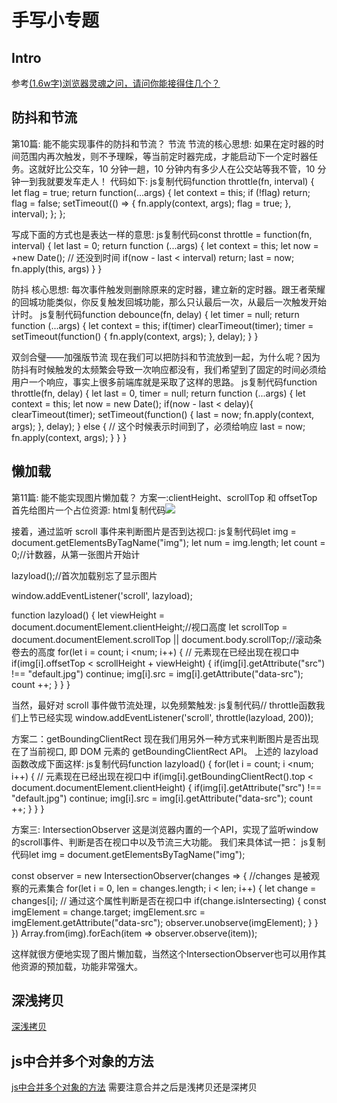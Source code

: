 # 手写小专题

## Intro
参考[(1.6w字)浏览器灵魂之问，请问你能接得住几个？](https://juejin.cn/post/6844904021308735502)


## 防抖和节流
第10篇: 能不能实现事件的防抖和节流？
节流
节流的核心思想: 如果在定时器的时间范围内再次触发，则不予理睬，等当前定时器完成，才能启动下一个定时器任务。这就好比公交车，10 分钟一趟，10 分钟内有多少人在公交站等我不管，10 分钟一到我就要发车走人！
代码如下:
js复制代码function throttle(fn, interval) {
  let flag = true;
  return function(...args) {
    let context = this;
    if (!flag) return;
    flag = false;
    setTimeout(() => {
      fn.apply(context, args);
      flag = true;
    }, interval);
  };
};

写成下面的方式也是表达一样的意思:
js复制代码const throttle = function(fn, interval) {
  let last = 0;
  return function (...args) {
    let context = this;
    let now = +new Date();
    // 还没到时间
    if(now - last < interval) return;
    last = now;
    fn.apply(this, args)
  }
}

防抖
核心思想: 每次事件触发则删除原来的定时器，建立新的定时器。跟王者荣耀的回城功能类似，你反复触发回城功能，那么只认最后一次，从最后一次触发开始计时。
js复制代码function debounce(fn, delay) {
  let timer = null;
  return function (...args) {
    let context = this;
    if(timer) clearTimeout(timer);
    timer = setTimeout(function() {
      fn.apply(context, args);
    }, delay);
  }
}

双剑合璧——加强版节流
现在我们可以把防抖和节流放到一起，为什么呢？因为防抖有时候触发的太频繁会导致一次响应都没有，我们希望到了固定的时间必须给用户一个响应，事实上很多前端库就是采取了这样的思路。
js复制代码function throttle(fn, delay) {
  let last = 0, timer = null;
  return function (...args) {
    let context = this;
    let now = new Date();
    if(now - last < delay){
      clearTimeout(timer);
      setTimeout(function() {
        last = now;
        fn.apply(context, args);
      }, delay);
    } else {
      // 这个时候表示时间到了，必须给响应
      last = now;
      fn.apply(context, args);
    }
  }
}

## 懒加载

第11篇: 能不能实现图片懒加载？
方案一:clientHeight、scrollTop 和 offsetTop
首先给图片一个占位资源:
html复制代码<img src="default.jpg" data-src="http://www.xxx.com/target.jpg" />

接着，通过监听 scroll 事件来判断图片是否到达视口:
js复制代码let img = document.getElementsByTagName("img");
let num = img.length;
let count = 0;//计数器，从第一张图片开始计

lazyload();//首次加载别忘了显示图片

window.addEventListener('scroll', lazyload);

function lazyload() {
  let viewHeight = document.documentElement.clientHeight;//视口高度
  let scrollTop = document.documentElement.scrollTop || document.body.scrollTop;//滚动条卷去的高度
  for(let i = count; i <num; i++) {
    // 元素现在已经出现在视口中
    if(img[i].offsetTop < scrollHeight + viewHeight) {
      if(img[i].getAttribute("src") !== "default.jpg") continue;
      img[i].src = img[i].getAttribute("data-src");
      count ++;
    }
  }
}

当然，最好对 scroll 事件做节流处理，以免频繁触发:
js复制代码// throttle函数我们上节已经实现
window.addEventListener('scroll', throttle(lazyload, 200));

方案二：getBoundingClientRect
现在我们用另外一种方式来判断图片是否出现在了当前视口, 即 DOM 元素的 getBoundingClientRect API。
上述的 lazyload 函数改成下面这样:
js复制代码function lazyload() {
  for(let i = count; i <num; i++) {
    // 元素现在已经出现在视口中
    if(img[i].getBoundingClientRect().top < document.documentElement.clientHeight) {
      if(img[i].getAttribute("src") !== "default.jpg") continue;
      img[i].src = img[i].getAttribute("data-src");
      count ++;
    }
  }
}

方案三: IntersectionObserver
这是浏览器内置的一个API，实现了监听window的scroll事件、判断是否在视口中以及节流三大功能。
我们来具体试一把：
js复制代码let img = document.getElementsByTagName("img");

const observer = new IntersectionObserver(changes => {
  //changes 是被观察的元素集合
  for(let i = 0, len = changes.length; i < len; i++) {
    let change = changes[i];
    // 通过这个属性判断是否在视口中
    if(change.isIntersecting) {
      const imgElement = change.target;
      imgElement.src = imgElement.getAttribute("data-src");
      observer.unobserve(imgElement);
    }
  }
})
Array.from(img).forEach(item => observer.observe(item));

这样就很方便地实现了图片懒加载，当然这个IntersectionObserver也可以用作其他资源的预加载，功能非常强大。

## 深浅拷贝
[深浅拷贝](https://mooncake.kev1nzh.cc/docs/question/javascript/copy.html)

## js中合并多个对象的方法
[js中合并多个对象的方法](https://juejin.cn/post/6882549580559777800?searchId=20230909231849C78EEC4A794B87CC1903)
需要注意合并之后是浅拷贝还是深拷贝